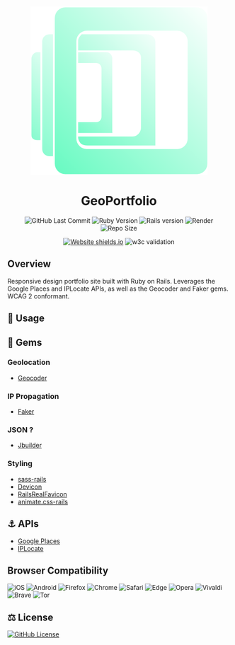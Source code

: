 <div align="center">

![geo-portfolio-logo.png](img/geo-portfolio-logo.png)

# GeoPortfolio
![GitHub Last Commit](https://img.shields.io/github/last-commit/presentformyfriends/geo-portfolio?color=hotpink&logo=git&logoColor=pink) ![Ruby Version](https://img.shields.io/badge/ruby-3.0.2-hotpink?logo=ruby&logoColor=pink) ![Rails version](https://img.shields.io/badge/rails-6.1.4.4-hotpink?logo=ruby&logoColor=pink) ![Render](https://img.shields.io/badge/platform-render-hotpink) ![Repo Size](https://img.shields.io/github/repo-size/presentformyfriends/geo-portfolio?color=hotpink&logo=github&logoColor=pink)

[![Website shields.io](https://img.shields.io/website-up-down-default-default/http/shields.io.svg?logo=ruby&logoColor=pink)](https://geoportfolio.onrender.com/) ![w3c validation](https://img.shields.io/w3c-validation/default?logo=w3c&logoColor=pink&targetUrl=https%3A%2F%2Fgeoportfolio.onrender.com/)

</div>

## Overview
Responsive design portfolio site built with Ruby on Rails. Leverages the Google Places and IPLocate APIs, as well as the Geocoder and Faker gems. WCAG 2 conformant.

## 📝 Usage

<!-- ![geo-portfolio.gif](img/geo-portfolio.gif) -->

## 💎 Gems

### Geolocation
* [Geocoder](https://github.com/alexreisner/geocoder)

### IP Propagation
* [Faker](https://github.com/faker-ruby/faker#fakerinternet)

### JSON ?
* [Jbuilder](https://github.com/rails/jbuilder)

### Styling
* [sass-rails](https://github.com/rails/sass-rails)
* [Devicon](https://github.com/devicons/devicon)
* [RailsRealFavicon](https://github.com/RealFaviconGenerator/rails_real_favicon)
* [animate.css-rails](https://github.com/TrevorS/animate.css-rails)

## ⚓ APIs
* [Google Places](https://developers.google.com/maps/documentation/places/web-service/overview)
* [IPLocate](https://www.iplocate.io/)

## Browser Compatibility

![iOS](https://img.shields.io/badge/iOS-15.0-hotpink?logo=apple&logoColor=pink) ![Android](https://img.shields.io/badge/android-12-hotpink?logo=android&logoColor=pink) ![Firefox](https://img.shields.io/badge/firefox-96.0.3-hotpink?logo=firefox&logoColor=pink) ![Chrome](https://img.shields.io/badge/chrome-101.0.4951.67-hotpink?logo=googleChrome&logoColor=pink) ![Safari](https://img.shields.io/badge/safari-14.0.3-hotpink?logo=safari&logoColor=pink) ![Edge](https://img.shields.io/badge/edge-101.0.1210.53-hotpink?logo=microsoftedge&logoColor=pink) ![Opera](https://img.shields.io/badge/opera-86.0.4363.59-hotpink?logo=opera&logoColor=pink) ![Vivaldi](https://img.shields.io/badge/vivaldi-5.2.2623.48-hotpink?logo=vivaldi&logoColor=pink) ![Brave](https://img.shields.io/badge/brave-1.38.119-hotpink?logo=brave&logoColor=pink) ![Tor](https://img.shields.io/badge/tor-11.0.13-hotpink?logo=torbrowser&logoColor=pink)

## ⚖️ License

[![GitHub License](https://img.shields.io/github/license/presentformyfriends/instagram-clone?color=hotpink)](https://github.com/presentformyfriends/instagram-clone/blob/master/LICENSE)
